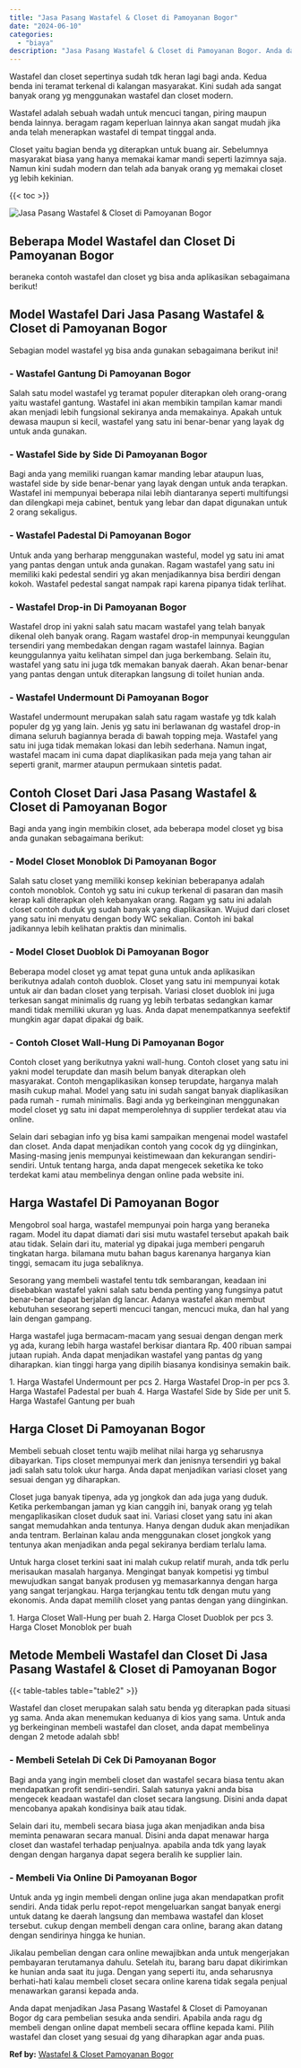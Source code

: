 ```yaml
---
title: "Jasa Pasang Wastafel & Closet di Pamoyanan Bogor"
date: "2024-06-10"
categories: 
  - "biaya"
description: "Jasa Pasang Wastafel & Closet di Pamoyanan Bogor. Anda dapat menjadikan Jasa Pasang Wastafel & Closet di Pamoyanan Bogor dg cara pembelian sesuka anda sendir..."
---
```


Wastafel dan closet sepertinya sudah tdk heran lagi bagi anda. Kedua benda ini teramat terkenal di kalangan masyarakat. Kini sudah ada sangat banyak orang yg menggunakan wastafel dan closet modern.

Wastafel adalah sebuah wadah untuk mencuci tangan, piring maupun benda lainnya. beragam ragam keperluan lainnya akan sangat mudah jika anda telah menerapkan wastafel di tempat tinggal anda.

Closet yaitu bagian benda yg diterapkan untuk buang air. Sebelumnya masyarakat biasa yang hanya memakai kamar mandi seperti lazimnya saja. Namun kini sudah modern dan telah ada banyak orang yg memakai closet yg lebih kekinian.

{{< toc >}}

![Jasa Pasang Wastafel & Closet di Pamoyanan Bogor](/images/wastafel-closet-murah22.png)

## Beberapa Model Wastafel dan Closet Di Pamoyanan Bogor

beraneka contoh wastafel dan closet yg bisa anda aplikasikan sebagaimana berikut!

## Model Wastafel Dari Jasa Pasang Wastafel & Closet di Pamoyanan Bogor

Sebagian model wastafel yg bisa anda gunakan sebagaimana berikut ini!

### \- Wastafel Gantung Di Pamoyanan Bogor

Salah satu model wastafel yg teramat populer diterapkan oleh orang-orang yaitu wastafel gantung. Wastafel ini akan membikin tampilan kamar mandi akan menjadi lebih fungsional sekiranya anda memakainya. Apakah untuk dewasa maupun si kecil, wastafel yang satu ini benar-benar yang layak dg untuk anda gunakan.

### \- Wastafel Side by Side Di Pamoyanan Bogor

Bagi anda yang memiliki ruangan kamar manding lebar ataupun luas, wastafel side by side benar-benar yang layak dengan untuk anda terapkan. Wastafel ini mempunyai beberapa nilai lebih diantaranya seperti multifungsi dan dilengkapi meja cabinet, bentuk yang lebar dan dapat digunakan untuk 2 orang sekaligus.

### \- Wastafel Padestal Di Pamoyanan Bogor

Untuk anda yang berharap menggunakan wasteful, model yg satu ini amat yang pantas dengan untuk anda gunakan. Ragam wastafel yang satu ini memiliki kaki pedestal sendiri yg akan menjadikannya bisa berdiri dengan kokoh. Wastafel pedestal sangat nampak rapi karena pipanya tidak terlihat.

### \- Wastafel Drop-in Di Pamoyanan Bogor

Wastafel drop ini yakni salah satu macam wastafel yang telah banyak dikenal oleh banyak orang. Ragam wastafel drop-in mempunyai keunggulan tersendiri yang membedakan dengan ragam wastafel lainnya. Bagian keunggulannya yaitu kelihatan simpel dan juga berkembang. Selain itu, wastafel yang satu ini juga tdk memakan banyak daerah. Akan benar-benar yang pantas dengan untuk diterapkan langsung di toilet hunian anda.

### \- Wastafel Undermount Di Pamoyanan Bogor

Wastafel undermount merupakan salah satu ragam wastafe yg tdk kalah populer dg yg yang lain. Jenis yg satu ini berlawanan dg wastafel drop-in dimana seluruh bagiannya berada di bawah topping meja. Wastafel yang satu ini juga tidak memakan lokasi dan lebih sederhana. Namun ingat, wastafel macam ini cuma dapat diaplikasikan pada meja yang tahan air seperti granit, marmer ataupun permukaan sintetis padat.

## Contoh Closet Dari Jasa Pasang Wastafel & Closet di Pamoyanan Bogor

Bagi anda yang ingin membikin closet, ada beberapa model closet yg bisa anda gunakan sebagaimana berikut:

### \- Model Closet Monoblok Di Pamoyanan Bogor

Salah satu closet yang memiliki konsep kekinian beberapanya adalah contoh monoblok. Contoh yg satu ini cukup terkenal di pasaran dan masih kerap kali diterapkan oleh kebanyakan orang. Ragam yg satu ini adalah closet contoh duduk yg sudah banyak yang diaplikasikan. Wujud dari closet yang satu ini menyatu dengan body WC sekalian. Contoh ini bakal jadikannya lebih kelihatan praktis dan minimalis.

### \- Model Closet Duoblok Di Pamoyanan Bogor

Beberapa model closet yg amat tepat guna untuk anda aplikasikan berikutnya adalah contoh duoblok. Closet yang satu ini mempunyai kotak untuk air dan badan closet yang terpisah. Variasi closet duoblok ini juga terkesan sangat minimalis dg ruang yg lebih terbatas sedangkan kamar mandi tidak memiliki ukuran yg luas. Anda dapat menempatkannya seefektif mungkin agar dapat dipakai dg baik.

### \- Contoh Closet Wall-Hung Di Pamoyanan Bogor

Contoh closet yang berikutnya yakni wall-hung. Contoh closet yang satu ini yakni model terupdate dan masih belum banyak diterapkan oleh masyarakat. Contoh mengaplikasikan konsep terupdate, harganya malah masih cukup mahal. Model yang satu ini sudah sangat banyak diaplikasikan pada rumah - rumah minimalis. Bagi anda yg berkeinginan menggunakan model closet yg satu ini dapat memperolehnya di supplier terdekat atau via online.

Selain dari sebagian info yg bisa kami sampaikan mengenai model wastafel dan closet. Anda dapat menjadikan contoh yang cocok dg yg diinginkan, Masing-masing jenis mempunyai keistimewaan dan kekurangan sendiri-sendiri. Untuk tentang harga, anda dapat mengecek seketika ke toko terdekat kami atau membelinya dengan online pada website ini.

## Harga Wastafel Di Pamoyanan Bogor

Mengobrol soal harga, wastafel mempunyai poin harga yang beraneka ragam. Model itu dapat diamati dari sisi mutu wastafel tersebut apakah baik atau tidak. Selain dari itu, material yg dipakai juga memberi pengaruh tingkatan harga. bilamana mutu bahan bagus karenanya harganya kian tinggi, semacam itu juga sebaliknya.

Sesorang yang membeli wastafel tentu tdk sembarangan, keadaan ini disebabkan wastafel yakni salah satu benda penting yang fungsinya patut benar-benar dapat berjalan dg lancar. Adanya wastafel akan membut kebutuhan seseorang seperti mencuci tangan, mencuci muka, dan hal yang lain dengan gampang.

Harga wastafel juga bermacam-macam yang sesuai dengan dengan merk yg ada, kurang lebih harga wastafel berkisar diantara Rp. 400 ribuan sampai jutaan rupiah. Anda dapat menjadikan wastafel yang pantas dg yang diharapkan. kian tinggi harga yang dipilih biasanya kondisinya semakin baik.

1\. Harga Wastafel Undermount per pcs 2. Harga Wastafel Drop-in per pcs 3. Harga Wastafel Padestal per buah 4. Harga Wastafel Side by Side per unit 5. Harga Wastafel Gantung per buah

## Harga Closet Di Pamoyanan Bogor

Membeli sebuah closet tentu wajib melihat nilai harga yg seharusnya dibayarkan. Tips closet mempunyai merk dan jenisnya tersendiri yg bakal jadi salah satu tolok ukur harga. Anda dapat menjadikan variasi closet yang sesuai dengan yg diharapkan.

Closet juga banyak tipenya, ada yg jongkok dan ada juga yang duduk. Ketika perkembangan jaman yg kian canggih ini, banyak orang yg telah mengaplikasikan closet duduk saat ini. Variasi closet yang satu ini akan sangat memudahkan anda tentunya. Hanya dengan duduk akan menjadikan anda tentram. Berlainan kalau anda menggunakan closet jongkok yang tentunya akan menjadikan anda pegal sekiranya berdiam terlalu lama.

Untuk harga closet terkini saat ini malah cukup relatif murah, anda tdk perlu merisaukan masalah harganya. Mengingat banyak kompetisi yg timbul mewujudkan sangat banyak produsen yg memasarkannya dengan harga yang sangat terjangkau. Harga terjangkau tentu tdk dengan mutu yang ekonomis. Anda dapat memilih closet yang pantas dengan yang diinginkan.

1\. Harga Closet Wall-Hung per buah 2. Harga Closet Duoblok per pcs 3. Harga Closet Monoblok per buah

## Metode Membeli Wastafel dan Closet Di Jasa Pasang Wastafel & Closet di Pamoyanan Bogor

{{< table-tables table="table2" >}}

Wastafel dan closet merupakan salah satu benda yg diterapkan pada situasi yg sama. Anda akan menemukan keduanya di kios yang sama. Untuk anda yg berkeinginan membeli wastafel dan closet, anda dapat membelinya dengan 2 metode adalah sbb!

### \- Membeli Setelah Di Cek Di Pamoyanan Bogor

Bagi anda yang ingin membeli closet dan wastafel secara biasa tentu akan mendapatkan profit sendiri-sendiri. Salah satunya yakni anda bisa mengecek keadaan wastafel dan closet secara langsung. Disini anda dapat mencobanya apakah kondisinya baik atau tidak.

Selain dari itu, membeli secara biasa juga akan menjadikan anda bisa meminta penawaran secara manual. Disini anda dapat menawar harga closet dan wastafel terhadap penjualnya. apabila anda tdk yang layak dengan dengan harganya dapat segera beralih ke supplier lain.

### \- Membeli Via Online Di Pamoyanan Bogor

Untuk anda yg ingin membeli dengan online juga akan mendapatkan profit sendiri. Anda tidak perlu repot-repot mengeluarkan sangat banyak energi untuk datang ke daerah langsung dan membawa wastafel dan kloset tersebut. cukup dengan membeli dengan cara online, barang akan datang dengan sendirinya hingga ke hunian.

Jikalau pembelian dengan cara online mewajibkan anda untuk mengerjakan pembayaran terutamanya dahulu. Setelah itu, barang baru dapat dikirimkan ke hunian anda saat itu juga. Dengan yang seperti itu, anda seharusnya berhati-hati kalau membeli closet secara online karena tidak segala penjual menawarkan garansi kepada anda.

Anda dapat menjadikan Jasa Pasang Wastafel & Closet di Pamoyanan Bogor dg cara pembelian sesuka anda sendiri. Apabila anda ragu dg membeli dengan online dapat membeli secara offline kepada kami. Pilih wastafel dan closet yang sesuai dg yang diharapkan agar anda puas.

**Ref by:** [Wastafel & Closet Pamoyanan Bogor](https://id.wikipedia.org/wiki/Wastafel)
